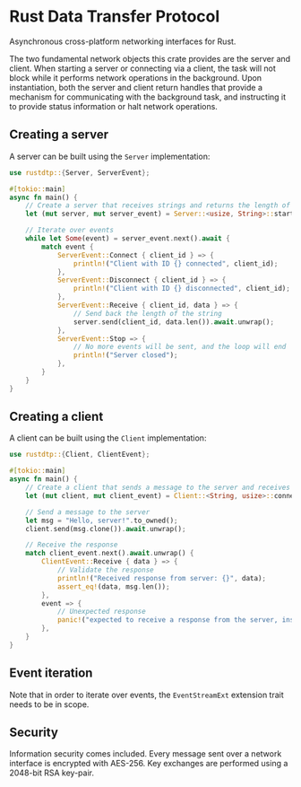 # Rust Data Transfer Protocol

Asynchronous cross-platform networking interfaces for Rust.

The two fundamental network objects this crate provides are the server and client. When starting a server or connecting via a client, the task will not block while it performs network operations in the background. Upon instantiation, both the server and client return handles that provide a mechanism for communicating with the background task, and instructing it to provide status information or halt network operations.

## Creating a server

A server can be built using the `Server` implementation:

```rust
use rustdtp::{Server, ServerEvent};

#[tokio::main]
async fn main() {
    // Create a server that receives strings and returns the length of each string
    let (mut server, mut server_event) = Server::<usize, String>::start(("0.0.0.0", 0)).await.unwrap();

    // Iterate over events
    while let Some(event) = server_event.next().await {
        match event {
            ServerEvent::Connect { client_id } => {
                println!("Client with ID {} connected", client_id);
            },
            ServerEvent::Disconnect { client_id } => {
                println!("Client with ID {} disconnected", client_id);
            },
            ServerEvent::Receive { client_id, data } => {
                // Send back the length of the string
                server.send(client_id, data.len()).await.unwrap();
            },
            ServerEvent::Stop => {
                // No more events will be sent, and the loop will end
                println!("Server closed");
            },
        }
    }
}
```

## Creating a client

A client can be built using the `Client` implementation:

```rust
use rustdtp::{Client, ClientEvent};

#[tokio::main]
async fn main() {
    // Create a client that sends a message to the server and receives the length of the message
    let (mut client, mut client_event) = Client::<String, usize>::connect(("127.0.0.1", 29275)).await.unwrap();

    // Send a message to the server
    let msg = "Hello, server!".to_owned();
    client.send(msg.clone()).await.unwrap();

    // Receive the response
    match client_event.next().await.unwrap() {
        ClientEvent::Receive { data } => {
            // Validate the response
            println!("Received response from server: {}", data);
            assert_eq!(data, msg.len());
        },
        event => {
            // Unexpected response
            panic!("expected to receive a response from the server, instead got {:?}", event);
        },
    }
}
```

## Event iteration

Note that in order to iterate over events, the `EventStreamExt` extension trait needs to be in scope.

## Security

Information security comes included. Every message sent over a network interface is encrypted with AES-256. Key exchanges are performed using a 2048-bit RSA key-pair.
